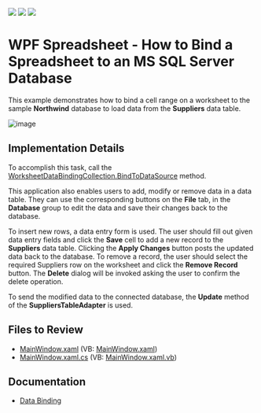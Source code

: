 <!-- default badges list -->
![](https://img.shields.io/endpoint?url=https://codecentral.devexpress.com/api/v1/VersionRange/128612654/19.2.2%2B)
[![](https://img.shields.io/badge/Open_in_DevExpress_Support_Center-FF7200?style=flat-square&logo=DevExpress&logoColor=white)](https://supportcenter.devexpress.com/ticket/details/T480591)
[![](https://img.shields.io/badge/📖_How_to_use_DevExpress_Examples-e9f6fc?style=flat-square)](https://docs.devexpress.com/GeneralInformation/403183)
<!-- default badges end -->

# WPF Spreadsheet - How to Bind a Spreadsheet to an MS SQL Server Database

This example demonstrates how to bind a cell range on a worksheet to the sample <strong>Northwind</strong> database to load data from the <strong>Suppliers</strong> data table.

![image](./media/03d39ba1-edde-11e6-80bf-00155d62480c.png)

## Implementation Details

To accomplish this task, call the [WorksheetDataBindingCollection.BindToDataSource](https://docs.devexpress.com/OfficeFileAPI/devexpress.spreadsheet.worksheetdatabindingcollection.bindtodatasource.overloads) method.

This application also enables users to add, modify or remove data in a data table. They can use the corresponding buttons on the **File** tab, in the **Database** group to edit the data and save their changes back to the database.

To insert new rows, a data entry form is used. The user should fill out given data entry fields and click the **Save** cell to add a new record to the **Suppliers** data table. Clicking the **Apply Changes** button posts the updated data back to the database. To remove a record, the user should select the required Suppliers row on the worksheet and click the **Remove Record** button. The **Delete** dialog will be invoked asking the user to confirm the delete operation.

To send the modified data to the connected database, the **Update** method of the **SuppliersTableAdapter** is used.

## Files to Review

* [MainWindow.xaml](./CS/WpfSpreadsheet_BindToDataSource/MainWindow.xaml) (VB: [MainWindow.xaml](./VB/WpfSpreadsheet_BindToDataSource/MainWindow.xaml))
* [MainWindow.xaml.cs](./CS/WpfSpreadsheet_BindToDataSource/MainWindow.xaml.cs) (VB: [MainWindow.xaml.vb](./VB/WpfSpreadsheet_BindToDataSource/MainWindow.xaml.vb))

## Documentation

* [Data Binding](https://docs.devexpress.com/WPF/117685/controls-and-libraries/spreadsheet/data-binding)
